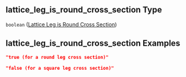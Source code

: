 ## lattice_leg_is_round_cross_section Type

`boolean` ([Lattice Leg is Round Cross Section](iea43\_wra_data_model-properties-measurement-location-measurement-location-properties-mast-properties-properties-mast-section-geometry-mast-section-geometry-properties-lattice-leg-is-round-cross-section.md))

## lattice_leg_is_round_cross_section Examples

```json
"true (for a round leg cross section)"
```

```json
"false (for a square leg cross section)"
```
